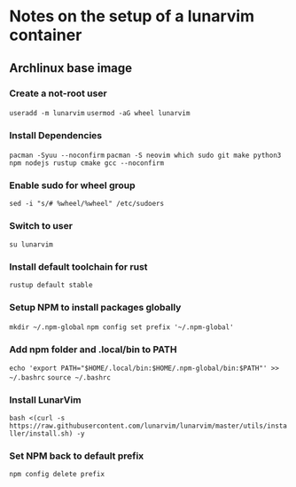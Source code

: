 # Notes on the setup of a lunarvim container

## Archlinux base image

### Create a not-root user
`useradd -m lunarvim`
`usermod -aG wheel lunarvim`

### Install Dependencies

`pacman -Syuu --noconfirm`
`pacman -S neovim which sudo git make python3 npm nodejs rustup cmake gcc --noconfirm`

### Enable sudo for wheel group

`sed -i "s/# %wheel/%wheel" /etc/sudoers`

### Switch to user

`su lunarvim`

### Install default toolchain for rust

`rustup default stable`

### Setup NPM to install packages globally

`mkdir ~/.npm-global`
`npm config set prefix '~/.npm-global'`

### Add npm folder and .local/bin to PATH

`echo 'export PATH="$HOME/.local/bin:$HOME/.npm-global/bin:$PATH"' >> ~/.bashrc`
`source ~/.bashrc`

### Install LunarVim

`bash <(curl -s https://raw.githubusercontent.com/lunarvim/lunarvim/master/utils/installer/install.sh) -y`

### Set NPM back to default prefix

`npm config delete prefix`
